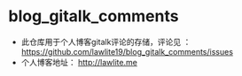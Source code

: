 # blog_gitalk_comments
- 此仓库用于个人博客gitalk评论的存储，评论见 ：https://github.com/lawlite19/blog_gitalk_comments/issues
- 个人博客地址： http://lawlite.me
